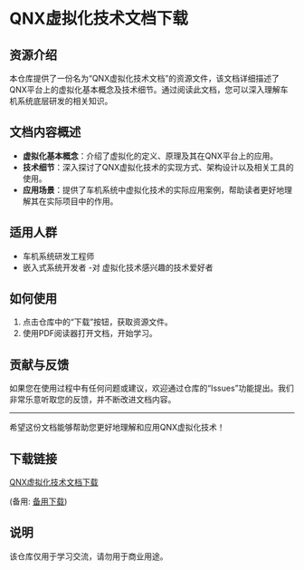 # QNX虚拟化技术文档下载

## 资源介绍

本仓库提供了一份名为“QNX虚拟化技术文档”的资源文件，该文档详细描述了QNX平台上的虚拟化基本概念及技术细节。通过阅读此文档，您可以深入理解车机系统底层研发的相关知识。

## 文档内容概述

- **虚拟化基本概念**：介绍了虚拟化的定义、原理及其在QNX平台上的应用。
- **技术细节**：深入探讨了QNX虚拟化技术的实现方式、架构设计以及相关工具的使用。
- **应用场景**：提供了车机系统中虚拟化技术的实际应用案例，帮助读者更好地理解其在实际项目中的作用。

## 适用人群

- 车机系统研发工程师
- 嵌入式系统开发者
-对 虚拟化技术感兴趣的技术爱好者

## 如何使用

1. 点击仓库中的“下载”按钮，获取资源文件。
2. 使用PDF阅读器打开文档，开始学习。

## 贡献与反馈

如果您在使用过程中有任何问题或建议，欢迎通过仓库的“Issues”功能提出。我们非常乐意听取您的反馈，并不断改进文档内容。

---

希望这份文档能够帮助您更好地理解和应用QNX虚拟化技术！

## 下载链接
[QNX虚拟化技术文档下载](https://pan.quark.cn/s/f731d4a5527f) 

(备用: [备用下载](https://pan.baidu.com/s/1eC0J3lF-sh-u_s7QktPMBA?pwd=1ipi))

## 说明

该仓库仅用于学习交流，请勿用于商业用途。
